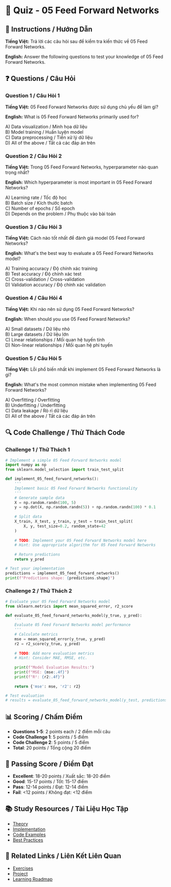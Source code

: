 # 🧠 Quiz - 05 Feed Forward Networks

## 📝 Instructions / Hướng Dẫn

**Tiếng Việt:** Trả lời các câu hỏi sau để kiểm tra kiến thức về 05 Feed Forward Networks.

**English:** Answer the following questions to test your knowledge of 05 Feed Forward Networks.

## ❓ Questions / Câu Hỏi

### Question 1 / Câu Hỏi 1
**Tiếng Việt:** 05 Feed Forward Networks được sử dụng chủ yếu để làm gì?

**English:** What is 05 Feed Forward Networks primarily used for?

A) Data visualization / Minh họa dữ liệu  
B) Model training / Huấn luyện model  
C) Data preprocessing / Tiền xử lý dữ liệu  
D) All of the above / Tất cả các đáp án trên

### Question 2 / Câu Hỏi 2
**Tiếng Việt:** Trong 05 Feed Forward Networks, hyperparameter nào quan trọng nhất?

**English:** Which hyperparameter is most important in 05 Feed Forward Networks?

A) Learning rate / Tốc độ học  
B) Batch size / Kích thước batch  
C) Number of epochs / Số epoch  
D) Depends on the problem / Phụ thuộc vào bài toán

### Question 3 / Câu Hỏi 3
**Tiếng Việt:** Cách nào tốt nhất để đánh giá model 05 Feed Forward Networks?

**English:** What's the best way to evaluate a 05 Feed Forward Networks model?

A) Training accuracy / Độ chính xác training  
B) Test accuracy / Độ chính xác test  
C) Cross-validation / Cross-validation  
D) Validation accuracy / Độ chính xác validation

### Question 4 / Câu Hỏi 4
**Tiếng Việt:** Khi nào nên sử dụng 05 Feed Forward Networks?

**English:** When should you use 05 Feed Forward Networks?

A) Small datasets / Dữ liệu nhỏ  
B) Large datasets / Dữ liệu lớn  
C) Linear relationships / Mối quan hệ tuyến tính  
D) Non-linear relationships / Mối quan hệ phi tuyến

### Question 5 / Câu Hỏi 5
**Tiếng Việt:** Lỗi phổ biến nhất khi implement 05 Feed Forward Networks là gì?

**English:** What's the most common mistake when implementing 05 Feed Forward Networks?

A) Overfitting / Overfitting  
B) Underfitting / Underfitting  
C) Data leakage / Rò rỉ dữ liệu  
D) All of the above / Tất cả các đáp án trên

## 🔍 Code Challenge / Thử Thách Code

### Challenge 1 / Thử Thách 1
```python
# Implement a simple 05 Feed Forward Networks model
import numpy as np
from sklearn.model_selection import train_test_split

def implement_05_feed_forward_networks():
    '''
    Implement basic 05 Feed Forward Networks functionality
    '''
    # Generate sample data
    X = np.random.randn(100, 5)
    y = np.dot(X, np.random.randn(5)) + np.random.randn(100) * 0.1
    
    # Split data
    X_train, X_test, y_train, y_test = train_test_split(
        X, y, test_size=0.2, random_state=42
    )
    
    # TODO: Implement your 05 Feed Forward Networks model here
    # Hint: Use appropriate algorithm for 05 Feed Forward Networks
    
    # Return predictions
    return y_pred

# Test your implementation
predictions = implement_05_feed_forward_networks()
print(f"Predictions shape: {predictions.shape}")
```

### Challenge 2 / Thử Thách 2
```python
# Evaluate your 05 Feed Forward Networks model
from sklearn.metrics import mean_squared_error, r2_score

def evaluate_05_feed_forward_networks_model(y_true, y_pred):
    '''
    Evaluate 05 Feed Forward Networks model performance
    '''
    # Calculate metrics
    mse = mean_squared_error(y_true, y_pred)
    r2 = r2_score(y_true, y_pred)
    
    # TODO: Add more evaluation metrics
    # Hint: Consider MAE, RMSE, etc.
    
    print(f"Model Evaluation Results:")
    print(f"MSE: {mse:.4f}")
    print(f"R²: {r2:.4f}")
    
    return {'mse': mse, 'r2': r2}

# Test evaluation
# results = evaluate_05_feed_forward_networks_model(y_test, predictions)
```

## 📊 Scoring / Chấm Điểm

- **Questions 1-5**: 2 points each / 2 điểm mỗi câu
- **Code Challenge 1**: 5 points / 5 điểm
- **Code Challenge 2**: 5 points / 5 điểm
- **Total**: 20 points / Tổng cộng 20 điểm

## 🎯 Passing Score / Điểm Đạt

- **Excellent**: 18-20 points / Xuất sắc: 18-20 điểm
- **Good**: 15-17 points / Tốt: 15-17 điểm  
- **Pass**: 12-14 points / Đạt: 12-14 điểm
- **Fail**: <12 points / Không đạt: <12 điểm

## 📚 Study Resources / Tài Liệu Học Tập

- [Theory](./THEORY_05_feed_forward_networks.md)
- [Implementation](./IMPLEMENTATION_05_feed_forward_networks.md)
- [Code Examples](./CODE_EXAMPLES_05_feed_forward_networks.md)
- [Best Practices](./BEST_PRACTICES_05_feed_forward_networks.md)

## 🔗 Related Links / Liên Kết Liên Quan

- [Exercises](./EXERCISES_05_feed_forward_networks.md)
- [Project](./PROJECT_05_feed_forward_networks.md)
- [Learning Roadmap](./LEARNING_ROADMAP_05_feed_forward_networks.md)
